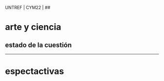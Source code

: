 <!-- slide bg="#010100" -->
UNTREF | CYM22 | ##
# arte y ciencia
## estado de la cuestión
---
# espectactivas